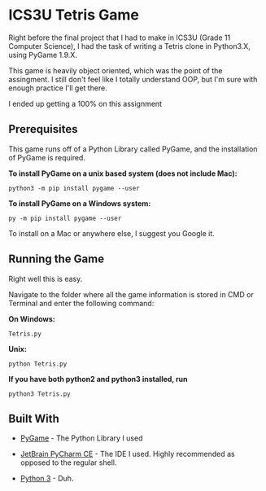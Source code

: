 # ICS3U Tetris Game
Right before the final project that I had to make in ICS3U (Grade 11 Computer Science), I had the task of writing a Tetris
clone in Python3.X, using PyGame 1.9.X.

This game is heavily object oriented, which was the point of the assingment. I still don't feel like I totally understand
OOP, but I'm sure with enough practice I'll get there.

I ended up getting a 100% on this assignment

## Prerequisites
This game runs off of a Python Library called PyGame, and the installation of PyGame is required.

**To install PyGame on a unix based system (does not include Mac):**

`python3 -m pip install pygame --user`

**To install PyGame on a Windows system:**

`py -m pip install pygame --user`

To install on a Mac or anywhere else, I suggest you Google it.

## Running the Game
Right well this is easy. 

Navigate to the folder where all the game information is stored in CMD or Terminal and enter the following command:

**On Windows:**

`Tetris.py`

**Unix:**

`python Tetris.py`

**If you have both python2 and python3 installed, run**

`python3 Tetris.py`

## Built With
* [PyGame](http://www.pygame.org/news) - The Python Library I used

* [JetBrain PyCharm CE](https://www.jetbrains.com/pycharm/) - The IDE I used. Highly recommended as opposed to the regular shell.

* [Python 3](https://www.python.org/downloads/) - Duh.
